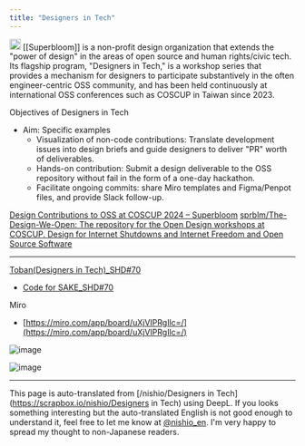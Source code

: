 ```yaml
---
title: "Designers in Tech"
---
```


<img src='https://scrapbox.io/api/pages/nishio-en/o3/icon' alt='o3.icon' height="19.5"/>
[[Superbloom]] is a non-profit design organization that extends the "power of design" in the areas of open source and human rights/civic tech.
Its flagship program, "Designers in Tech," is a workshop series that provides a mechanism for designers to participate substantively in the often engineer-centric OSS community, and has been held continuously at international OSS conferences such as COSCUP in Taiwan since 2023.

Objectives of Designers in Tech
- Aim: Specific examples
    - Visualization of non-code contributions: Translate development issues into design briefs and guide designers to deliver "PR" worth of deliverables.
    - Hands-on contribution: Submit a design deliverable to the OSS repository without fail in the form of a one-day hackathon.
    - Facilitate ongoing commits: share Miro templates and Figma/Penpot files, and provide Slack follow-up.

[Design Contributions to OSS at COSCUP 2024 – Superbloom](https://superbloom.design/learning/blog/design-contributions-to-oss-at-coscup-2024/)
[sprblm/The-Design-We-Open: The repository for the Open Design workshops at COSCUP. Design for Internet Shutdowns and Internet Freedom and Open Source Software](https://github.com/sprblm/The-Design-We-Open)

---
[Toban(Designers in Tech)_SHD#70](https://code4japan-community.notion.site/Toban-Designers-in-Tech-_SHD-70-1d9a6c65652e804ba137d7d172f75128)
- [Code for SAKE_SHD#70](https://code4japan-community.notion.site/Code-for-SAKE_SHD-70-1d7a6c65652e80c59353f99cd2c29e03)

Miro
- [https://miro.com/app/board/uXjVIPRgIlc=/](https://miro.com/app/board/uXjVIPRgIlc=/)

![image](https://gyazo.com/8c4c54178715b84882cb45bd9f125d5f/thumb/1000)

![image](https://gyazo.com/d3bc1d5d5a3bb3986e36af5bd785afeb/thumb/1000)


---
This page is auto-translated from [/nishio/Designers in Tech](https://scrapbox.io/nishio/Designers in Tech) using DeepL. If you looks something interesting but the auto-translated English is not good enough to understand it, feel free to let me know at [@nishio_en](https://twitter.com/nishio_en). I'm very happy to spread my thought to non-Japanese readers.